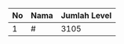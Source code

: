 | No | Nama            | Jumlah Level |
|----|-----------------|--------------|
| 1  | #    |    3105        |
